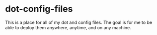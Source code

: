 # dot-config-files

This is a place for all of my dot and config files. The goal is for me to be
able to deploy them anywhere, anytime, and on any machine.
